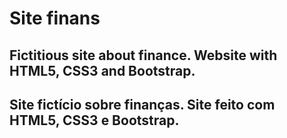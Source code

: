 # Site finans
## Fictitious site about finance. Website with HTML5, CSS3 and Bootstrap.
## Site fictício sobre finanças. Site feito com HTML5, CSS3 e Bootstrap.

